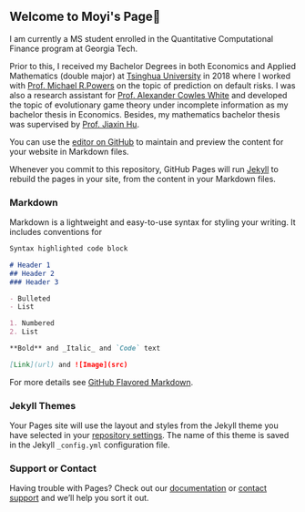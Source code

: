 ## Welcome to Moyi's Page🐝

I am currently a MS student enrolled in the Quantitative Computational Finance program at Georgia Tech. 

Prior to this, I received my Bachelor Degrees in both Economics and Applied Mathematics (double major) at [Tsinghua University](http://www.tsinghua.edu.cn/publish/thu2018en/index.html) in 2018 where I worked with [Prof. Michael R.Powers](http://www.sem.tsinghua.edu.cn/en/powers) on the topic of prediction on default risks. I was also a research assistant for [Prof. Alexander Cowles White](http://alex-white.net) and developed the topic of evolutionary game theory under incomplete information as my bachelor thesis in Economics. Besides, my mathematics bachelor thesis was supervised by [Prof. Jiaxin Hu](http://faculty.math.tsinghua.edu.cn/~jxhu/).

You can use the [editor on GitHub](https://github.com/MoyiGuo/research/edit/master/README.md) to maintain and preview the content for your website in Markdown files.

Whenever you commit to this repository, GitHub Pages will run [Jekyll](https://jekyllrb.com/) to rebuild the pages in your site, from the content in your Markdown files.

### Markdown

Markdown is a lightweight and easy-to-use syntax for styling your writing. It includes conventions for

```markdown
Syntax highlighted code block

# Header 1
## Header 2
### Header 3

- Bulleted
- List

1. Numbered
2. List

**Bold** and _Italic_ and `Code` text

[Link](url) and ![Image](src)
```

For more details see [GitHub Flavored Markdown](https://guides.github.com/features/mastering-markdown/).

### Jekyll Themes

Your Pages site will use the layout and styles from the Jekyll theme you have selected in your [repository settings](https://github.com/MoyiGuo/research/settings). The name of this theme is saved in the Jekyll `_config.yml` configuration file.

### Support or Contact

Having trouble with Pages? Check out our [documentation](https://help.github.com/categories/github-pages-basics/) or [contact support](https://github.com/contact) and we’ll help you sort it out.
